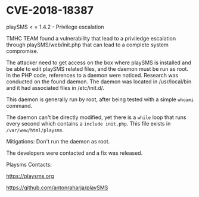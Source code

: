 # CVE-2018-18387
playSMS &lt; = 1.4.2 - Privilege escalation


TMHC TEAM found a vulnerability that lead to a priviledge escalation through playSMS/web/init.php that can lead to a complete system compromise.

The attacker need to get access on the box where playSMS is installed and be able to edit playSMS related files, and the daemon must be run as root. In the PHP code, references to a daemon were noticed. Research was conducted on the found daemon. The daemon was located in /usr/local/bin and it had associated files in /etc/init.d/.

This daemon is generally run by root, after being tested with a simple `whoami` command.

The daemon can't be directly modified, yet there is a `while` loop that runs every second which contains a `include init.php`. This file exists in `/var/www/html/playsms`.

Mitigations: Don't run the daemon as root.

The developers were contacted and a fix was released.

Playsms Contacts:

https://playsms.org 

https://github.com/antonraharja/playSMS
